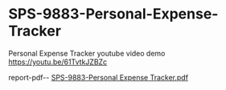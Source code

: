 # SPS-9883-Personal-Expense-Tracker
Personal Expense Tracker
youtube video demo
https://youtu.be/61TvtkJZBZc

report-pdf--
[SPS-9883-Personal Expense Tracker.pdf](https://github.com/smartinternz02/SPS-9883-Personal-Expense-Tracker/files/6541381/SPS-9883-Personal.Expense.Tracker.pdf)

